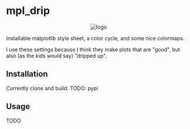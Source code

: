 # mpl_drip

<div align="center">
<img src="https://raw.githubusercontent.com/tomhilder/mpl_drip/examples/histogram.png" alt="logo"></img>
</div>

Installable matplotlib style sheet, a color cycle, and some nice colormaps.

I use these settings because I think they make plots that are "good", but also (as the kids would say) "dripped up".

## Installation

Currently clone and build. TODO: pypi

## Usage

TODO
